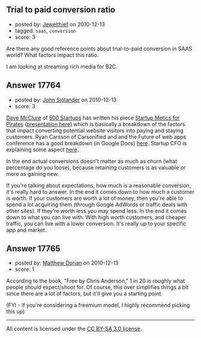 ## Trial to paid conversion ratio

- posted by: [Jewelthief](https://stackexchange.com/users/-1/4547-jewelthief) on 2010-12-13
- tagged: `saas`, `conversion`
- score: 3

Are there any good reference points about trial-to-paid conversion in SAAS world? What factors impact this ratio.

I am looking at streaming rich media for B2C.



## Answer 17764

- posted by: [John Sjölander](https://stackexchange.com/users/-1/5866-john-sj-lander) on 2010-12-13
- score: 3

<p><a href="http://500hats.typepad.com/" rel="nofollow">Dave McClure</a> of <a href="http://500startups.com/" rel="nofollow">500 Startups</a> has written his piece <a href="http://500hats.typepad.com/500blogs/2007/09/startup-metrics.html" rel="nofollow">Startup Metics for Pirates</a> (<a href="http://www.slideshare.net/dmc500hats/startup-metrics-for-pirates-long-version" rel="nofollow">presentation here</a>) which is basically a breakdown of the factors that impact converting potential website visitors into paying and staying customers. Ryan Carsson of Carsonified and and the Future of web apps conference has a good breakdown (in Google Docs) <a href="http://thinkvitamin.com/business/how-to-track-six-key-metrics-for-your-web-app/" rel="nofollow">here</a>. Startup CFO is explaining some aspect <a href="http://www.startupcfo.ca/2010/05/saas-conversion-which-metrics-matter/" rel="nofollow">here</a>.</p>

<p>In the end actual conversions doesn't matter as much as churn (what percentage do you loose), because retaining customers is as valuable or more as gaining new.</p>

<p>If you're talking about expectations, how much is a reasonable conversion, it's really hard to answer. In the end it comes down to how much a customer is worth. If your customers are worth a lot of money, then you're able to spend a lot acquiring them (through Google AdWords or traffic deals with other sites). If they're worth less you may spend less. In the end it comes down to what you can live with. With high worth customers, and cheaper traffic, you can live with a lower conversion. It's really up to your specific app and market.</p>



## Answer 17765

- posted by: [Matthew Dorian](https://stackexchange.com/users/-1/5382-matthew-dorian) on 2010-12-13
- score: 1

According to the book, "Free by Chris Anderson," 1 in 20 is roughly what people should expect/shoot for.  Of course, this over simplifies things a bit since there are a lot of factors, but it'll give you a starting point.

(FYI - If you're considering a freemium model, I highly recommend picking this up)



---

All content is licensed under the [CC BY-SA 3.0 license](https://creativecommons.org/licenses/by-sa/3.0/).
